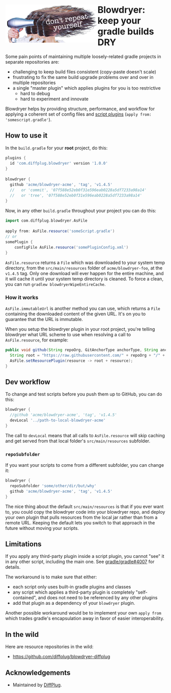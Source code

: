 # <img align="left" src="logo.png"> Blowdryer: keep your gradle builds DRY

Some pain points of maintaining multiple loosely-related gradle projects in separate repositories are:

- challenging to keep build files consistent (copy-paste doesn't scale)
- frustrating to fix the same build upgrade problems over and over in multiple repositories
- a single "master plugin" which applies plugins for you is too restrictive
  - hard to debug
  - hard to experiment and innovate

Blowdryer helps by providing structure, performance, and workflow for applying a coherent set of config files and [script plugins](https://docs.gradle.org/current/userguide/plugins.html#sec:script_plugins) (`apply from: 'somescript.gradle'`).

## How to use it

In the `build.gradle` for your **root** project, do this:

```gradle
plugins {
  id 'com.diffplug.blowdryer' version '1.0.0'
}

blowdryer {
  github 'acme/blowdryer-acme', 'tag', 'v1.4.5'
  //   or 'commit', '07f588e52eb0f31e596eab0228a5df7233a98a14'
  //   or 'tree', '07f588e52eb0f31e596eab0228a5df7233a98a14'
}
```

Now, in any other `build.gradle` throughout your project you can do this:

```gradle
import com.diffplug.blowdryer.AsFile

apply from: AsFile.resource('someScript.gradle')
// or
somePlugin {
    configFile AsFile.resource('somePluginConfig.xml')
}
```

`AsFile.resource` returns a `File` which was downloaded to your system temp directory, from the `src/main/resources` folder of `acme/blowdryer-foo`, at the `v1.4.5` tag.  Only one download will ever happen for the entire machine, and it will cache it until your system temp directory is cleaned.  To force a clean, you can run `gradlew blowdryerWipeEntireCache`.

### How it works

`AsFile.immutableUrl` is another method you can use, which returns a `File` containing the downloaded content of the given URL.  It's on you to guarantee that the URL is immutable.

When you setup the blowdryer plugin in your root project, you're telling blowdryer what URL scheme to use when resolving a call to `AsFile.resource`, for example:

```java
public void github(String repoOrg, GitAnchorType anchorType, String anchor) {
  String root = "https://raw.githubusercontent.com/" + repoOrg + "/" + anchor + "/" + repoSubfolder + "/";
  AsFile.setResourcePlugin(resource -> root + resource);
}
```

## Dev workflow

To change and test scripts before you push them up to GitHub, you can do this:

```gradle
blowdryer {
  //github 'acme/blowdryer-acme', 'tag', 'v1.4.5'
  devLocal '../path-to-local-blowdryer-acme'
}
```

The call to `devLocal` means that all calls to `AsFile.resource` will skip caching and get served from that local folder's `src/main/resources` subfolder.

### `repoSubfolder`

If you want your scripts to come from a different subfolder, you can change it:

```gradle
blowdryer {
  repoSubfolder 'some/other/dir/but/why'
  github 'acme/blowdryer-acme', 'tag', 'v1.4.5'
}
```

The nice thing about the default `src/main/resources` is that if you ever want to, you could copy the blowdryer code into your blowdryer repo, and deploy your own plugin that pulls resources from the local jar rather than from a remote URL.  Keeping the default lets you switch to that approach in the future without moving your scripts.

## Limitations

If you apply any third-party plugin inside a script plugin, you cannot "see" it in any other script, including the main one. See [gradle/gradle#4007](https://github.com/gradle/gradle/issues/4007) for details.

The workaround is to make sure that either:

- each script only uses built-in gradle plugins and classes
- any script which applies a third-party plugin is completely "self-contained", and does not need to be referenced by any other plugins
- add that plugin as a dependency of your `blowdryer` plugin.

Another possible workaround would be to implement your own `apply from` which trades gradle's encapsulation away in favor of easier interoperability.

## In the wild

Here are resource repositories in the wild:

- https://github.com/diffplug/blowdryer-diffplug

## Acknowledgements

- Maintained by [DiffPlug](https://www.diffplug.com/).
